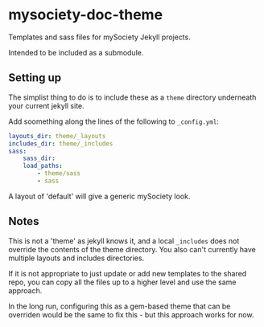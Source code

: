 # mysociety-doc-theme

Templates and sass files for mySociety Jekyll projects.

Intended to be included as a submodule.

## Setting up

The simplist thing to do is to include these as a `theme` directory underneath your current jekyll site.

Add soomething along the lines of the following to `_config.yml`:

```yml
layouts_dir: theme/_layouts
includes_dir: theme/_includes
sass:
    sass_dir: 
    load_paths:
        - theme/sass
        - sass  
```

A layout of 'default' will give a generic mySociety look. 

## Notes

This is not a 'theme' as jekyll knows it, and a local `_includes` does not override the contents of the theme directory. You also can't currently have multiple layouts and includes directories.

If it is not appropriate to just update or add new templates to the shared repo, you can copy all the files up to a higher level and use the same approach.

In the long run, configuring this as a gem-based theme that can be overriden would be the same to fix this - but this approach works for now. 
